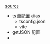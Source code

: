 [source](https://github.com/dxx/react-bilibili/blob/v1/tsconfig.json)

- ts 里配置  alias  
    - tsconfig.json
    - vite
- getJSON 配置
- 